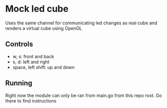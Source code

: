 # Mock led cube

Uses the same channel for communicating led changes as real cube and renders a virtual cube using OpenGL

## Controls

- w, s: front and back
- s, d: left and right
- space, left shift: up and down

## Running

Right now the module can only be ran from main.go from this repo root. Go there to find instructions
